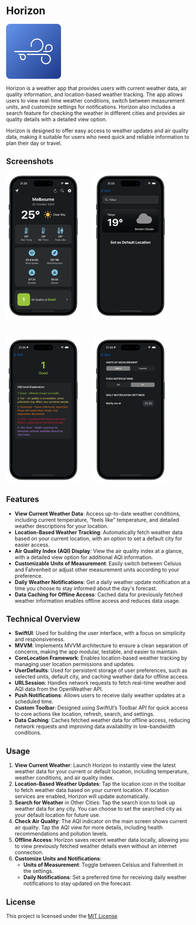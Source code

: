 # Horizon

<p align="left">
  <img src="https://github.com/jonathanvieri/Horizon/blob/main/images/applogo.png" width="150" height="150">
</p>


<p>
  Horizon is a weather app that provides users with current weather data, air quality information, and location-based weather tracking. The app allows users to view real-time weather conditions, switch between measurement units, and customize settings for notifications. Horizon also includes a search feature for checking the weather in different cities and provides air quality details with a detailed view option.
</p>

<p>
  Horizon is designed to offer easy access to weather updates and air quality data, making it suitable for users who need quick and reliable information to plan their day or travel.
</p>


## Screenshots
<p align="left">
  <img src="https://github.com/jonathanvieri/Horizon/blob/main/images/weather-screen.png" height="400">
  &emsp;&emsp;
  <img src="https://github.com/jonathanvieri/Horizon/blob/main/images/search-screen.png" height="400">
</p>
<br>
<p align="left">
  <img src="https://github.com/jonathanvieri/Horizon/blob/main/images/aqi-detail-screen.png" height="400">
  &emsp;&emsp;
  <img src="https://github.com/jonathanvieri/Horizon/blob/main/images/settings-screen.png" height="400">
</p>


## Features
- **View Current Weather Data**: Access up-to-date weather conditions, including current temperature, “feels like” temperature, and detailed weather descriptions for your location.
- **Location-Based Weather Tracking**: Automatically fetch weather data based on your current location, with an option to set a default city for easier access.
- **Air Quality Index (AQI) Display**: View the air quality index at a glance, with a detailed view option for additional AQI information.
- **Customizable Units of Measurement**: Easily switch between Celsius and Fahrenheit or adjust other measurement units according to your preference.
- **Daily Weather Notifications**: Get a daily weather update notification at a time you choose to stay informed about the day's forecast.
- **Data Caching for Offline Access**: Cached data for previously fetched weather information enables offline access and reduces data usage.

## Technical Overview
- **SwiftUI**: Used for building the user interface, with a focus on simplicity and responsiveness.
- **MVVM**: Implements MVVM architecture to ensure a clean separation of concerns, making the app modular, testable, and easier to maintain.
- **CoreLocation Framework**: Enables location-based weather tracking by managing user location permissions and updates.
- **UserDefaults**: Used for persistent storage of user preferences, such as selected units, default city, and caching weather data for offline access.
- **URLSession**: Handles network requests to fetch real-time weather and AQI data from the OpenWeather API.
- **Push Notifications**: Allows users to receive daily weather updates at a scheduled time.
- **Custom Toolbar**: Designed using SwiftUI’s Toolbar API for quick access to core actions like location, refresh, search, and settings.
- **Data Caching**: Caches fetched weather data for offline access, reducing network requests and improving data availability in low-bandwidth conditions.

## Usage
1. **View Current Weather**: Launch Horizon to instantly view the latest weather data for your current or default location, including temperature, weather conditions, and air quality index.
2. **Location-Based Weather Updates**: Tap the location icon in the toolbar to fetch weather data based on your current location. If location services are enabled, Horizon will update automatically.
3. **Search for Weather** in Other Cities: Tap the search icon to look up weather data for any city. You can choose to set the searched city as your default location for future use.
4. **Check Air Quality**: The AQI indicator on the main screen shows current air quality. Tap the AQI view for more details, including health recommendations and pollution levels.
5. **Offline Access**: Horizon saves recent weather data locally, allowing you to view previously fetched weather details even without an internet connection.
6. **Customize Units and Notifications**:
   - **Units of Measurement**: Toggle between Celsius and Fahrenheit in the settings.
   - **Daily Notifications**: Set a preferred time for receiving daily weather notifications to stay updated on the forecast.

## License
This project is licensed under the [MIT License](https://github.com/jonathanvieri/Horizon/blob/main/LICENSE)
